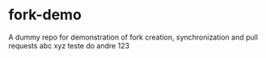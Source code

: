 # fork-demo
A dummy repo for demonstration of fork creation, synchronization and pull requests
abc
xyz
teste do andre
123